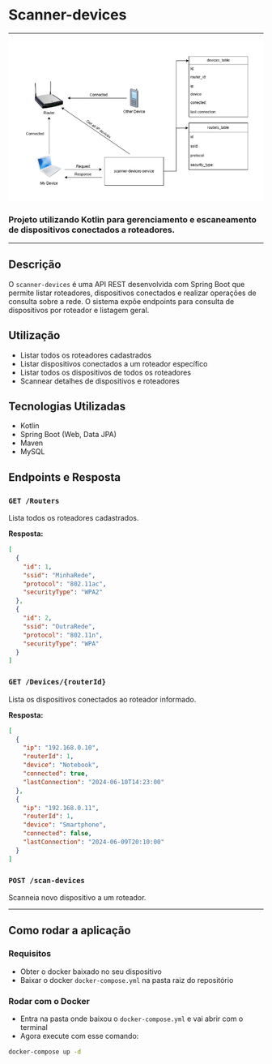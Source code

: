 # Scanner-devices

<hr>

<img src="https://github.com/MOliveiraDev/scanner-devices/blob/main/scannerdevices-service/assets/ScannerDevices-Diagrama.jpg"></img>

### Projeto utilizando Kotlin para gerenciamento e escaneamento de dispositivos conectados a roteadores.

<hr>

## Descrição

O `scanner-devices` é uma API REST desenvolvida com Spring Boot que permite listar roteadores, dispositivos conectados e realizar operações de consulta sobre a rede. O sistema expõe endpoints para consulta de dispositivos por roteador e listagem geral.

## Utilização

- Listar todos os roteadores cadastrados
- Listar dispositivos conectados a um roteador específico
- Listar todos os dispositivos de todos os roteadores
- Scannear detalhes de dispositivos e roteadores

## Tecnologias Utilizadas

- Kotlin
- Spring Boot (Web, Data JPA)
- Maven
- MySQL


## Endpoints e Resposta

### `GET /Routers`

Lista todos os roteadores cadastrados.

**Resposta:**
```json
[
  {
    "id": 1,
    "ssid": "MinhaRede",
    "protocol": "802.11ac",
    "securityType": "WPA2"
  },
  {
    "id": 2,
    "ssid": "OutraRede",
    "protocol": "802.11n",
    "securityType": "WPA"
  }
]
```

### `GET /Devices/{routerId}`

Lista os dispositivos conectados ao roteador informado.

**Resposta:**
```json
[
  {
    "ip": "192.168.0.10",
    "routerId": 1,
    "device": "Notebook",
    "connected": true,
    "lastConnection": "2024-06-10T14:23:00"
  },
  {
    "ip": "192.168.0.11",
    "routerId": 1,
    "device": "Smartphone",
    "connected": false,
    "lastConnection": "2024-06-09T20:10:00"
  }
]
```

### `POST /scan-devices`

Scanneia novo dispositivo a um roteador.


<hr>

## Como rodar a aplicação

### Requisitos
- Obter o docker baixado no seu dispositivo
- Baixar o docker `docker-compose.yml` na pasta raiz do repositório

### Rodar com o Docker
- Entra na pasta onde baixou o `docker-compose.yml` e vai abrir com o terminal
- Agora execute com esse comando:
```sh
docker-compose up -d
```
